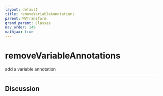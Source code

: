 ```yaml
---
layout: default
title: removeVariableAnnotations
parent: WVTransform
grand_parent: Classes
nav_order: 145
mathjax: true
---
```


#  removeVariableAnnotations

add a variable annotation


---

## Discussion

  

